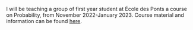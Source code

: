 ---
---

I will be teaching a group of first year student at École des Ponts a course on Probability, from November 2022-January 2023. Course material and information can be found [here](https://cermics.enpc.fr/~alfonsi/Proba1A.html).